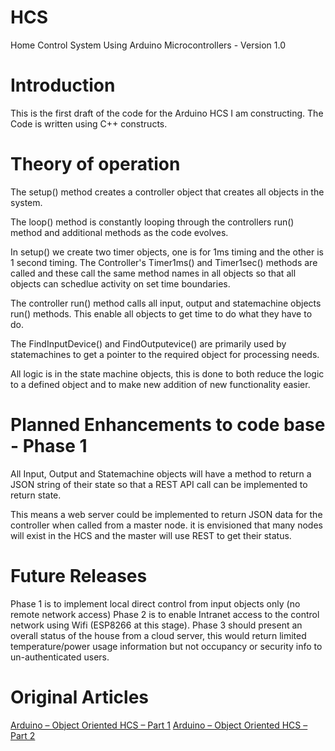 # HCS
Home Control System Using Arduino Microcontrollers - Version 1.0

<h1>Introduction</h1>

This is the first draft of the code for the Arduino HCS I am constructing.
The Code is written using C++ constructs.


<h1>Theory of operation</h1>

The setup() method creates a controller object that creates all objects in the system.

The loop() method is constantly looping through the controllers run() method and additional methods as the code evolves.

In setup() we create two timer objects, one is for 1ms timing and the other is 1 second timing. 
The Controller's Timer1ms() and Timer1sec() methods are called and these call the same method names in all objects so that all objects can schedlue activity on set time boundaries.

The controller run() method calls all input, output and statemachine objects run() methods. This enable all objects to get time to do what they have to do.

The FindInputDevice() and FindOutputevice() are primarily used by statemachines to get a pointer to the required object for processing needs.

All logic is in the state machine objects, this is done to both reduce the logic to a defined object and to make new addition of new functionality easier.


<h1>Planned Enhancements to code base - Phase 1</h1>

All Input, Output and Statemachine objects will have a method to return a JSON string of their state so that a REST API call can be implemented to return state.

This means a web server could be implemented to return JSON data for the controller when called from a master node. it is envisioned that many nodes will exist in the HCS and the master will use REST to get their status.


<h1>Future Releases</h1>

Phase 1 is to implement local direct control from input objects only (no remote network access)
Phase 2 is to enable Intranet access to the control network using Wifi (ESP8266 at this stage).
Phase 3 should present an overall status of the house from a cloud server, this would return limited temperature/power usage information but not occupancy or security info to un-authenticated users.

<h1>Original Articles</h1>

<a href="https://z900collector.wordpress.com/arduinoembedded/arduino-object-oriented-hcs-part-1/">Arduino – Object Oriented HCS – Part 1</a>
<a href="https://z900collector.wordpress.com/arduinoembedded/arduino-object-oriented-hcs-part-2/">Arduino – Object Oriented HCS – Part 2</a>
